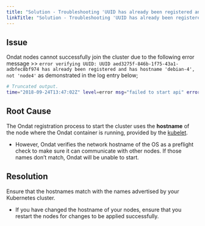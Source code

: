 ```yaml
---
title: "Solution - Troubleshooting 'UUID has already been registered and has hostname' Error"
linkTitle: "Solution - Troubleshooting 'UUID has already been registered and has hostname' Error"
---
```


## Issue

Ondat nodes cannot successfully join the cluster due to the following error message >> `error verifying UUID: UUID aed3275f-846b-1f75-43a1-adbfec8bf974 has already been registered and has hostname 'debian-4', not 'node4'` as demonstrated in the log entry below;

```bash
# Truncated output.
time="2018-09-24T13:47:02Z" level=error msg="failed to start api" error="error verifying UUID: UUID aed3275f-846b-1f75-43a1-adbfec8bf974 has already been registered and has hostname 'debian-4', not 'node4'" module=command
```

## Root Cause

The Ondat registration process to start the cluster uses the **hostname** of the node where the Ondat container is running, provided by the [kubelet](https://kubernetes.io/docs/reference/command-line-tools-reference/kubelet/).

- However, Ondat verifies the network hostname of the OS as a preflight check to make sure it can communicate with other nodes. If those names don’t match, Ondat will be unable to start.

## Resolution

Ensure that the hostnames match with the names advertised by your Kubernetes cluster.

- If you have changed the hostname of your nodes, ensure that you restart the nodes for changes to be applied successfully.
